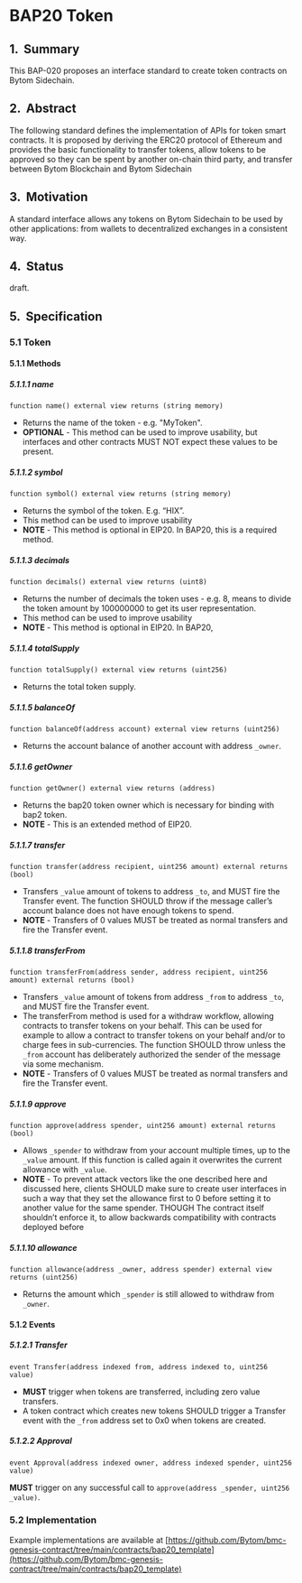 # BAP20 Token

## 1.  Summary

This BAP-020 proposes an interface standard to create token contracts on Bytom Sidechain.

## 2.  Abstract

The following standard defines the implementation of APIs for token smart contracts. It is proposed by deriving the ERC20 protocol of Ethereum and provides the basic functionality to transfer tokens, allow tokens to be approved so they can be spent by another on-chain third party, and transfer between Bytom Blockchain and Bytom Sidechain

## 3.  Motivation

A standard interface allows any tokens on Bytom Sidechain to be used by other applications: from wallets to decentralized exchanges in a consistent way. 

## 4.  Status

draft.

## 5.  Specification

### 5.1 Token

#### 5.1.1 Methods

##### 5.1.1.1 name

```
function name() external view returns (string memory)
```
- Returns the name of the token - e.g. "MyToken".
- **OPTIONAL** - This method can be used to improve usability, but interfaces and other contracts MUST NOT expect these values to be present.

##### 5.1.1.2 symbol

```
function symbol() external view returns (string memory)
```
- Returns the symbol of the token. E.g. “HIX”.
- This method can be used to improve usability
- **NOTE** - This method is optional in EIP20. In BAP20, this is a required method. 

##### 5.1.1.3 decimals

```
function decimals() external view returns (uint8)
```
- Returns the number of decimals the token uses - e.g. 8, means to divide the token amount by 100000000 to get its user representation.
- This method can be used to improve usability
- **NOTE** - This method is optional in EIP20. In BAP20, 

##### 5.1.1.4 totalSupply

```
function totalSupply() external view returns (uint256)
```
- Returns the total token supply. 

##### 5.1.1.5 balanceOf

```
function balanceOf(address account) external view returns (uint256)
```
- Returns the account balance of another account with address `_owner`.

##### 5.1.1.6 getOwner

```
function getOwner() external view returns (address)
```
- Returns the bap20 token owner which is necessary for binding with bap2 token.
- **NOTE** - This is an extended method of EIP20. 

##### 5.1.1.7 transfer

```
function transfer(address recipient, uint256 amount) external returns (bool)
```

- Transfers `_value` amount of tokens to address `_to`, and MUST fire the Transfer event. The function SHOULD throw if the message caller’s account balance does not have enough tokens to spend.
- **NOTE** - Transfers of 0 values MUST be treated as normal transfers and fire the Transfer event.

##### 5.1.1.8 transferFrom

```
function transferFrom(address sender, address recipient, uint256 amount) external returns (bool)
```
- Transfers `_value` amount of tokens from address `_from` to address `_to`, and MUST fire the Transfer event.
- The transferFrom method is used for a withdraw workflow, allowing contracts to transfer tokens on your behalf. This can be used for example to allow a contract to transfer tokens on your behalf and/or to charge fees in sub-currencies. The function SHOULD throw unless the `_from` account has deliberately authorized the sender of the message via some mechanism.
- **NOTE** - Transfers of 0 values MUST be treated as normal transfers and fire the Transfer event.

##### 5.1.1.9 approve

```
function approve(address spender, uint256 amount) external returns (bool)
```

- Allows `_spender` to withdraw from your account multiple times, up to the `_value` amount. If this function is called again it overwrites the current allowance with `_value`.
- **NOTE** - To prevent attack vectors like the one described here and discussed here, clients SHOULD make sure to create user interfaces in such a way that they set the allowance first to 0 before setting it to another value for the same spender. THOUGH The contract itself shouldn’t enforce it, to allow backwards compatibility with contracts deployed before

##### 5.1.1.10 allowance

```
function allowance(address _owner, address spender) external view returns (uint256)
```

- Returns the amount which `_spender` is still allowed to withdraw from `_owner`.

#### 5.1.2 Events

##### 5.1.2.1 Transfer

```
event Transfer(address indexed from, address indexed to, uint256 value)
```
- **MUST** trigger when tokens are transferred, including zero value transfers.
- A token contract which creates new tokens SHOULD trigger a Transfer event with the `_from` address set to 0x0 when tokens are created.

##### 5.1.2.2 Approval

```
event Approval(address indexed owner, address indexed spender, uint256 value)
```
**MUST** trigger on any successful call to `approve(address _spender, uint256 _value)`.

### 5.2 Implementation

Example implementations are available at [https://github.com/Bytom/bmc-genesis-contract/tree/main/contracts/bap20_template](https://github.com/Bytom/bmc-genesis-contract/tree/main/contracts/bap20_template)

